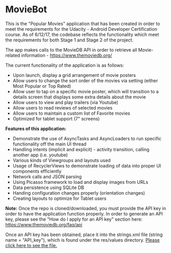 # MovieBot

This is the "Popular Movies" application that has been created in order to meet the requirements for the Udacity - Android
Developer Certification course. As of 6/12/17, the codebase reflects the functionality which meet the requirements for
both Stage 1 and Stage 2 of the project.

The app makes calls to the MovieDB API in order to retrieve all Movie-related information - https://www.themoviedb.org/

The current functionality of the application is as follows:

<ul>
<li>Upon launch, display a grid arrangement of movie posters</li>
<li>Allow users to change the sort order of the movies via setting (either Most Popular or Top Rated)</li>
<li>Allow user to tap on a specific movie poster, which will transition to a details screen that displays some extra details about the movie</li>
<li>Allow users to view and play trailers (via Youtube)</li>
<li>Allow users to read reviews of selected movies</li>
<li>Allow users to maintain a custom list of Favorite movies</li>
<li>Optimized for tablet support (7" screens)</li>
</ul>

<b>Features of this application:</b>
<ul>
<li>Demonstrate the use of AsyncTasks and AsyncLoaders to run specific functionality off the main UI thread</li>
<li>Handling intents (implicit and explicit) - activity transition, calling another app (i.e. youtube)
<li>Various kinds of Viewgroups and layouts used</li>
<li>Usage of RecyclerViews to demonstrate loading of data into proper UI components efficiently</li>
<li>Network calls and JSON parsing</li>
<li>Using Picasso framework to load and display images from URLs</li>
<li>Data persistence using SQLite DB</li>
<li>Handing configuration changes properly (orientation changes)</li>
<li>Creating layouts to optimize for Tablet users</li> 
</ul>

<b>Note:</b> Once the repo is cloned/downloaded, you must provide the API key in order to have the application function properly. In order to generate an API key, please see the "How do I apply for an API key" section here: https://www.themoviedb.org/faq/api

Once an API key has been obtained, place it into the strings.xml file (string name = "API_key"), which is found under the res/values directory. [Please click here to see the file.](/app/src/main/res/values/strings.xml)
